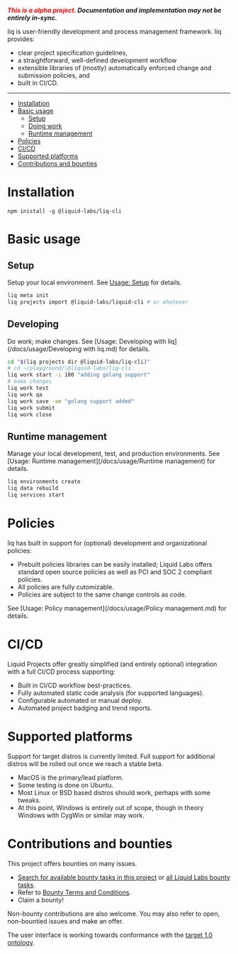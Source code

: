 **_<span style="color:red">This is a alpha project.</span> Documentation and implementation may not be entirely in-sync._**

liq is user-friendly development and process management framework. liq provides:
* clear project specification guidelines,
* a straightforward, well-defined development workflow
* extensible libraries of (mostly) automatically enforced change and submission policies, and
* built in CI/CD.

___

* [Installation](#installation)
* [Basic usage](#basic-usage)
   * [Setup](#setup)
   * [Doing work](#doing-work)
   * [Runtime management](#runtime-management)
* [Policies](#policies)
* [CI/CD](#cicd)
* [Supported platforms](#supported-platforms)
* [Contributions and bounties](#contributions-and-bounties)

# Installation

`npm inistall -g @liquid-labs/liq-cli`

# Basic usage

## Setup

Setup your local environment. See [Usage: Setup](/docs/usage/Setup.md) for details.
 ```bash
 liq meta init
 liq projects import @liquid-labs/liquid-cli # or whatever
```

## Developing

Do work; make changes. See [Usage: Developing with liq](/docs/usage/Developing with liq.md) for details.
 ```bash
 cd "$(liq projects dir @liquid-labs/liq-cli)"
 # cd ~/playground/\@liquid-labs/liq-cli
 liq work start -i 100 "adding golang support"
 # make changes
 liq work test
 liq work qa
 liq work save -am "golang support added"
 liq work submit
 liq work close
 ```

## Runtime management

Manage your local development, test, and production environments. See [Usage: Runtime management](/docs/usage/Runtime management) for details.
```bash
liq environments create
liq data rebuild
liq services start
```

# Policies

liq has built in support for (optional) development and organizational policies:

* Prebuilt policies libraries can be easily installed; Liquid Labs offers standard open source policies as well as PCI and SOC 2 compliant policies.
* All policies are fully cutomizable.
* Policies are subject to the same change controls as code.

See [Usage: Policy management](/docs/usage/Policy management.md) for details.

# CI/CD

Liquid Projects offer greatly simplified (and entirely optional) integration with a full CI/CD process supporting:

* Built in CI/CD workflow best-practices.
* Fully automated static code analysis (for supported languages).
* Configurable automated or manual deploy.
* Automated project badging and trend reports.

# Supported platforms

Support for target distros is currently limited. Full support for additional distros will be rolled out once we reach a stable beta.

* MacOS is the primary/lead platform.
* Some testing is done on Ubuntu.
* Most Linux or BSD based distros should work, perhaps with some tweaks.
* At this point, Windows is entirely out of scope, though in theory Windows with CygWin or similar may work.

# Contributions and bounties

This project offers bounties on many issues.

* [Search for available bounty tasks in this project](https://github.com/Liquid-Labs/liq-cli/issues?utf8=%E2%9C%93&q=is%3Aissue+is%3Aopen+no%3Aassignee+label%3Abounty) or [all Liquid Labs bounty tasks](https://github.com/issues?utf8=%E2%9C%93&q=is%3Aopen+is%3Aissue+org%3ALiquid-Labs+archived%3Afalse+label%3Abounty).
* Refer to [Bounty Terms and Conditions](./docs/Bounty%20Terms%20and%20Conditions.md).
* Claim a bounty!

Non-bounty contributions are also welcome. You may also refer to open, non-bountied issues and make an offer.

The user interface is working towards conformance with the [target 1.0 ontology](./docs/Ontology.md).
